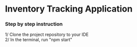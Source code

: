# Inventory Tracking Application

### Step by step instruction
1/ Clone the project repository to your IDE\
2/ In the terminal, run "npm start"
